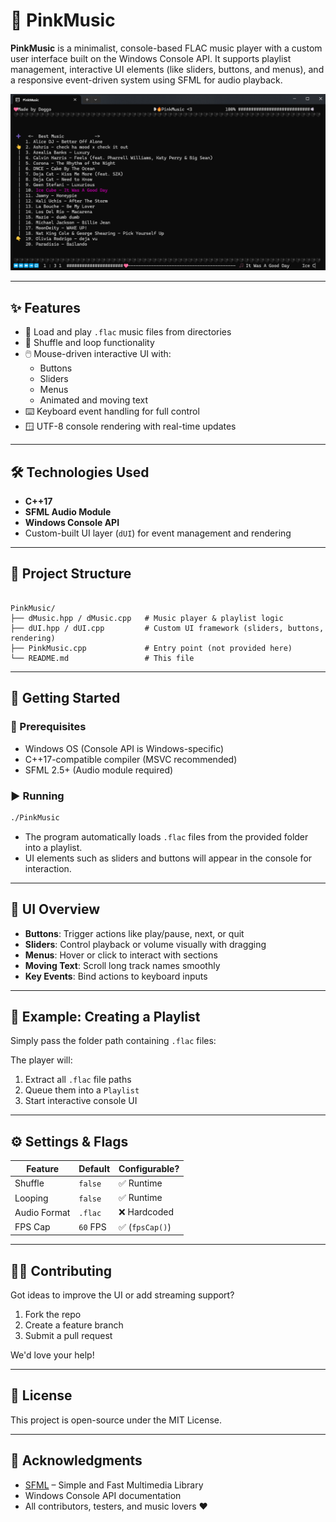 # 🎵 PinkMusic

**PinkMusic** is a minimalist, console-based FLAC music player with a custom user interface built on the Windows Console API. It supports playlist management, interactive UI elements (like sliders, buttons, and menus), and a responsive event-driven system using SFML for audio playback.

![Screenshoot](Screen.png)

---

## ✨ Features

- 🎼 Load and play `.flac` music files from directories
- 🔁 Shuffle and loop functionality
- 🖱️ Mouse-driven interactive UI with:
  - Buttons
  - Sliders
  - Menus
  - Animated and moving text
- ⌨️ Keyboard event handling for full control
- 🪟 UTF-8 console rendering with real-time updates

---

## 🛠️ Technologies Used

- **C++17**
- **SFML Audio Module**
- **Windows Console API**
- Custom-built UI layer (`dUI`) for event management and rendering

---

## 🧩 Project Structure

```

PinkMusic/
├── dMusic.hpp / dMusic.cpp   # Music player & playlist logic
├── dUI.hpp / dUI.cpp         # Custom UI framework (sliders, buttons, rendering)
├── PinkMusic.cpp             # Entry point (not provided here)
└── README.md                 # This file

````

---

## 🚀 Getting Started

### 🧱 Prerequisites

- Windows OS (Console API is Windows-specific)
- C++17-compatible compiler (MSVC recommended)
- SFML 2.5+ (Audio module required)


### ▶️ Running

```bash
./PinkMusic
```

* The program automatically loads `.flac` files from the provided folder into a playlist.
* UI elements such as sliders and buttons will appear in the console for interaction.

---

## 🧪 UI Overview

* **Buttons**: Trigger actions like play/pause, next, or quit
* **Sliders**: Control playback or volume visually with dragging
* **Menus**: Hover or click to interact with sections
* **Moving Text**: Scroll long track names smoothly
* **Key Events**: Bind actions to keyboard inputs

---

## 📁 Example: Creating a Playlist

Simply pass the folder path containing `.flac` files:

The player will:

1. Extract all `.flac` file paths
2. Queue them into a `Playlist`
3. Start interactive console UI

---

## ⚙️ Settings & Flags

| Feature      | Default  | Configurable?  |
| ------------ | -------- | -------------- |
| Shuffle      | `false`  | ✅ Runtime      |
| Looping      | `false`  | ✅ Runtime      |
| Audio Format | `.flac`  | ❌ Hardcoded    |
| FPS Cap      | `60` FPS | ✅ (`fpsCap()`) |

---

## 🧑‍💻 Contributing

Got ideas to improve the UI or add streaming support?

1. Fork the repo
2. Create a feature branch
3. Submit a pull request

We'd love your help!

---

## 📝 License

This project is open-source under the MIT License.

---

## 🙌 Acknowledgments

* [SFML](https://www.sfml-dev.org/) – Simple and Fast Multimedia Library
* Windows Console API documentation
* All contributors, testers, and music lovers ❤️
